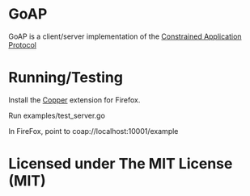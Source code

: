 # GoAP

GoAP is a client/server implementation of the [Constrained Application Protocol][RFC7252]

[RFC7252]: http://tools.ietf.org/html/rfc7252

# Running/Testing

Install the [Copper][CuExt] extension for Firefox.

Run examples/test_server.go

In FireFox, point to coap://localhost:10001/example

[CuExt]: https://addons.mozilla.org/en-US/firefox/addon/copper-270430/

# Licensed under The MIT License (MIT)
